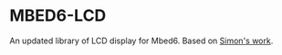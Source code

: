 # MBED6-LCD
An updated library of LCD display for Mbed6. Based on [Simon's work](https://os.mbed.com/users/simon/code/TextLCD/).